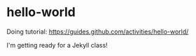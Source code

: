 # hello-world
Doing tutorial: https://guides.github.com/activities/hello-world/

I'm getting ready for a Jekyll class!
